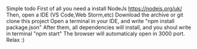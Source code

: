 Simple todo 
First of all you need a install NodeJs https://nodejs.org/uk/
Then,  open a IDE (VS Code,Web Storm,etc)
Download the archive or git clone this project 
Open a terminal in your IDE, and write "npm install package.json"
After them, all dependencies will install, and you shoul write in terminal "npm start"
The browser will automaticaly open in 3000 port.
Relax :)
